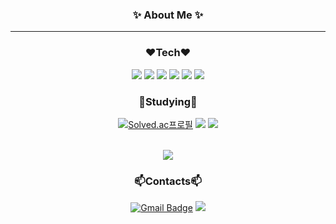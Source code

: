 <div align="center">
  
### ✨ About Me ✨
---

### ❤Tech❤
  <img src="https://img.shields.io/badge/JavaScript-F7DF1E?style=flat&logo=JavaScript&logoColor=white" />
  <img src="https://img.shields.io/badge/React-61DAFB?style=flat&logo=React&logoColor=white" />
  <img src="https://img.shields.io/badge/React Native-61DAFB?style=flat&logo=React&logoColor=white" />
  <img src="https://img.shields.io/badge/Python-00599C?style=flat&logo=Python&logoColor=white" />
  <img src="https://img.shields.io/badge/Flask-000000?style=flat&logo=Flask&logoColor=white" />
  <img src="https://img.shields.io/badge/Django-092E20?style=flat&logo=Django&logoColor=white" />

### 💙Studying💙

 [![Solved.ac프로필](http://mazassumnida.wtf/api/mini/generate_badge?boj=13131325)](https://solved.ac/13131325)
  <img src="https://img.shields.io/badge/Java-007396?style=flat&logo=Java&logoColor=white" />
  <img src="https://img.shields.io/badge/Spring-6DB33F?style=flat&logo=Spring&logoColor=white" />

 <br><img src="https://github-readme-stats.vercel.app/api/top-langs/?username=heymin2&layout=compact">

### 📫Contacts📫
[![Gmail Badge](https://img.shields.io/badge/Gmail-D14836?style=flat&logo=Gmail&logoColor=white)](mailto:alddlv81@gmail.com)
 <a href="https://velog.io/@heymin2"><img src="https://img.shields.io/badge/%20Velog-11B48A?style=flat-square&logo=Vimeo&logoColor=white&link=https://velog.io/@hyemin2"/></a>
